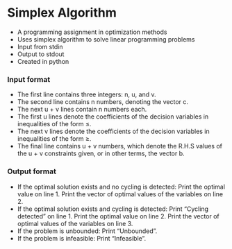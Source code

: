 # Simplex Algorithm 
- A programming assignment in optimization methods
- Uses simplex algorithm to solve linear programming problems
- Input from stdin
- Output to stdout
- Created in python

### Input format
- The first line contains three integers: n, u, and v.
- The second line contains n numbers, denoting the vector c.
- The next u + v lines contain n numbers each.
- The first u lines denote the coefficients of the decision variables in inequalities of the form ≤.
- The next v lines denote the coefficients of the decision variables in inequalities of the form ≥.
- The final line contains u + v numbers, which denote the R.H.S values of the u + v constraints given, or in other terms, the vector b.

### Output format
- If the optimal solution exists and no cycling is detected: Print the optimal value on line 1. Print the vector of optimal values of the variables on line 2.
- If the optimal solution exists and cycling is detected: Print “Cycling detected” on line 1. Print the optimal value on line 2. Print the vector of optimal values of the variables on line 3.
- If the problem is unbounded: Print “Unbounded”.
- If the problem is infeasible: Print “Infeasible”.

